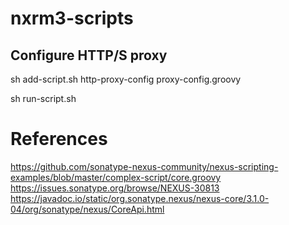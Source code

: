 # nxrm3-scripts


## Configure HTTP/S proxy

sh add-script.sh http-proxy-config proxy-config.groovy

sh run-script.sh

# References

https://github.com/sonatype-nexus-community/nexus-scripting-examples/blob/master/complex-script/core.groovy
https://issues.sonatype.org/browse/NEXUS-30813
https://javadoc.io/static/org.sonatype.nexus/nexus-core/3.1.0-04/org/sonatype/nexus/CoreApi.html




